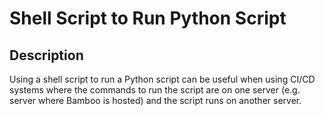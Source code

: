 # Shell Script to Run Python Script

## Description
Using a shell script to run a Python script can be useful when using CI/CD systems where the commands 
to run the script are on one server (e.g. server where Bamboo is hosted) and the script runs
on another server. 


